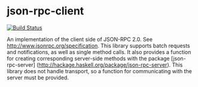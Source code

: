 json-rpc-client
===============
[![Build Status](https://travis-ci.org/grayjay/json-rpc-client.svg?branch=master)](https://travis-ci.org/grayjay/json-rpc-client)


An implementation of the client side of JSON-RPC 2.0.  See
http://www.jsonrpc.org/specification. This library supports
batch requests and notifications, as well as single method
calls.  It also provides a function for creating corresponding
server-side methods with the package [json-rpc-server]
(http://hackage.haskell.org/package/json-rpc-server).
This library does not handle transport, so a function for
communicating with the server must be provided.
